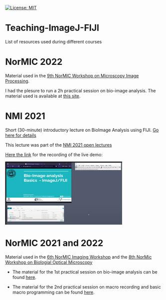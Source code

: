 [![License: MIT](https://img.shields.io/badge/License-MIT-yellow.svg)](https://opensource.org/licenses/MIT)

# Teaching-ImageJ-FIJI

List of resources used during different courses

# NorMIC 2022

Material used in the [9th NorMIC Workshop on Microscopy Image Processing](https://www.med.uio.no/ncmm/english/news-and-events/events/courses-and-workshops/2022/9th-normic-imaging-workshop).

I had the plesure to run a 2h practical session on bio-image analysis. The material used is available at [this site](./NorMIC/Day_1_Intro).

# NMI 2021

Short (30-minute) introductory lecture on BioImage Analysis using FIJI. [Go here for details](./NMI-2021)

This lecture was part of the [NMI 2021 open lectures](https://nmisweden.se/arkiv/4th-nmi-course-online.html)

[Here the link](https://youtu.be/_9TWrzm3vBg) for the recording of the live demo:

[![Go here for the recording of the live demo](./misc/NMI_2021.gif)](https://youtu.be/_9TWrzm3vBg)

# NorMIC 2021 and 2022

Material used in the [6th NorMIC Imaging Workshop](https://www.med.uio.no/ncmm/english/news-and-events/events/courses-and-workshops/2021/normic-imaging-workshop-course-in-advanced-light-m.html) and the [8th NorMic Workshop on Biologial Optical Microscopy](https://www.med.uio.no/ncmm/english/news-and-events/events/courses-and-workshops/2022/8th-normic-imaging-workshop)

* The material for the 1st practical session on bio-image analysis can be found [here](./NorMIC/Day_1_Intro).

* The material for the 2nd practical session on macro recording and basic macro programming can be found [here](./NorMIC/Day_2_Macro_recording).
